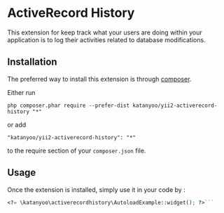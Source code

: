 ActiveRecord History
====================
This extension for keep track what your users are doing within your application is to log their activities related to database modifications.

Installation
------------

The preferred way to install this extension is through [composer](http://getcomposer.org/download/).

Either run

```
php composer.phar require --prefer-dist katanyoo/yii2-activerecord-history "*"
```

or add

```
"katanyoo/yii2-activerecord-history": "*"
```

to the require section of your `composer.json` file.


Usage
-----

Once the extension is installed, simply use it in your code by  :

```php
<?= \katanyoo\activerecordhistory\AutoloadExample::widget(); ?>```

